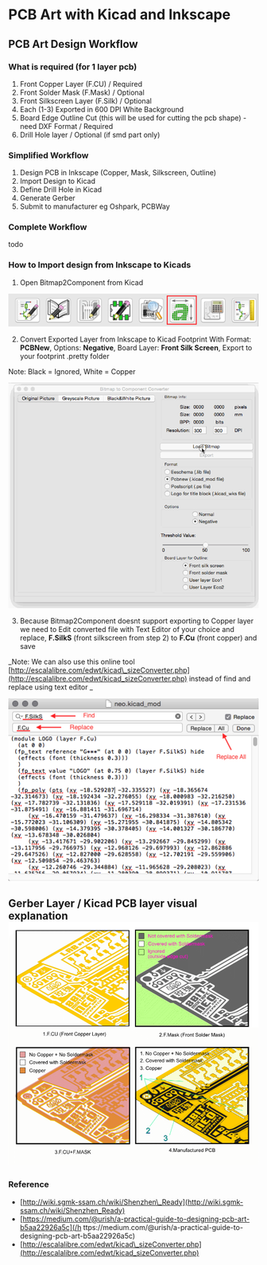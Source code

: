 # PCB Art with Kicad and Inkscape

## PCB Art Design Workflow

### What is required \(for 1 layer pcb\)

1. Front Copper Layer \(F.CU\) / Required
2. Front Solder Mask \(F.Mask\) / Optional
3. Front Silkscreen Layer \(F.Silk\) / Optional
4. Each \(1-3\) Exported in 600 DPI White Background
5. Board Edge Outline Cut \(this will be used for cutting the pcb shape\) - need DXF Format / Required
6. Drill Hole layer / Optional \(if smd part only\)

### Simplified Workflow

1. Design PCB in Inkscape \(Copper, Mask, Silkscreen, Outline\)
2. Import Design to Kicad
3. Define Drill Hole in Kicad
4. Generate Gerber
5. Submit to manufacturer eg Oshpark, PCBWay

### Complete Workflow

todo

### How to Import design from Inkscape to Kicads

1. Open Bitmap2Component from Kicad  

  ![](assets/screenshot_108.png)

2. Convert Exported Layer from Inkscape to Kicad Footprint With Format: **PCBNew**, Options: **Negative**, Board Layer: **Front Silk Screen**, Export to your footprint .pretty folder  

  Note: Black = Ignored, White = Copper

  ![](assets/bitmap2component.gif)

3. Because Bitmap2Component doesnt support exporting to Copper layer we need to Edit converted file with Text Editor of your choice and replace, **F.SilkS** (front silkscreen from step 2) to **F.Cu** (front copper) and save 

  _Note: We can also use this online tool [http://escalalibre.com/edwt/kicad\_sizeConverter.php](http://escalalibre.com/edwt/kicad_sizeConverter.php) instead of find and replace using text editor
_  

  ![](/assets/screenshot_109.png)

## Gerber Layer / Kicad PCB layer visual explanation![](/assets/Kicad_soldermask_copper.png)

### Reference

* [http://wiki.sgmk-ssam.ch/wiki/Shenzhen\_Ready](http://wiki.sgmk-ssam.ch/wiki/Shenzhen_Ready)
* [https://medium.com/@urish/a-practical-guide-to-designing-pcb-art-b5aa22926a5c](/h ttps://medium.com/@urish/a-practical-guide-to-designing-pcb-art-b5aa22926a5c)
* [http://escalalibre.com/edwt/kicad\_sizeConverter.php](http://escalalibre.com/edwt/kicad_sizeConverter.php)



